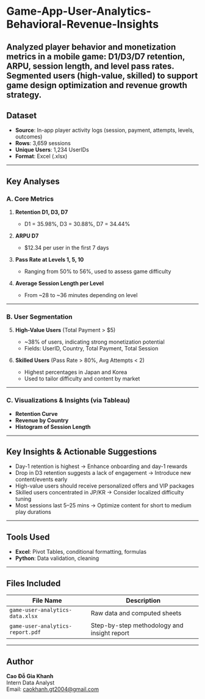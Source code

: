 # Game-App-User-Analytics-Behavioral-Revenue-Insights
Analyzed player behavior and monetization metrics in a mobile game: D1/D3/D7 retention, ARPU, session length, and level pass rates. Segmented users (high-value, skilled) to support game design optimization and revenue growth strategy.
---

##  Dataset

- **Source**: In-app player activity logs (session, payment, attempts, levels, outcomes)
- **Rows**: 3,659 sessions  
- **Unique Users**: 1,234 UserIDs  
- **Format**: Excel (.xlsx)

---

##  Key Analyses

### A. Core Metrics
1. **Retention D1, D3, D7**  
   - D1 = 35.98%, D3 = 30.88%, D7 = 34.44%

2. **ARPU D7**  
   - $12.34 per user in the first 7 days

3. **Pass Rate at Levels 1, 5, 10**  
   - Ranging from 50% to 56%, used to assess game difficulty

4. **Average Session Length per Level**  
   - From ~28 to ~36 minutes depending on level

---

### B. User Segmentation

5. **High-Value Users** (Total Payment > $5)  
   - ~38% of users, indicating strong monetization potential  
   - Fields: UserID, Country, Total Payment, Total Session

6. **Skilled Users** (Pass Rate > 80%, Avg Attempts < 2)  
   - Highest percentages in Japan and Korea  
   - Used to tailor difficulty and content by market

---

### C. Visualizations & Insights (via Tableau)

- **Retention Curve**
- **Revenue by Country**
- **Histogram of Session Length**

---

##  Key Insights & Actionable Suggestions

- Day-1 retention is highest → Enhance onboarding and day-1 rewards
- Drop in D3 retention suggests a lack of engagement → Introduce new content/events early
- High-value users should receive personalized offers and VIP packages
- Skilled users concentrated in JP/KR → Consider localized difficulty tuning
- Most sessions last 5–25 mins → Optimize content for short to medium play durations

---

## Tools Used

- **Excel**: Pivot Tables, conditional formatting, formulas
- **Python**: Data validation, cleaning

---

## Files Included

| File Name                        | Description                                      |
|----------------------------------|--------------------------------------------------|
| `game-user-analytics-data.xlsx` | Raw data and computed sheets                    |
| `game-user-analytics-report.pdf`| Step-by-step methodology and insight report     |

---

## Author

**Cao Đỗ Gia Khanh**  
Intern Data Analyst  
Email: caokhanh.gt2004@gmail.com
